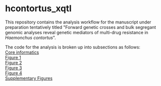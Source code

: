 # hcontortus_xqtl

This repository contains the analysis workflow for the manuscript under preparation
tentatively titled "Forward genetic crosses and bulk segregant genomic analyses reveal genetic mediators of multi-drug resistance in *Haemonchus contortus*".

The code for the analysis is broken up into subsections as follows:  
[Core informatics](https://github.com/stephenrdoyle/hcontortus_xqtl/blob/master/03_code/hcontortus_xqtl.workbook.md)  
[Figure 1](https://github.com/stephenrdoyle/hcontortus_xqtl/blob/master/03_code/hcontortus_xqtl.workbook.figure1.md)  
[Figure 2](https://github.com/stephenrdoyle/hcontortus_xqtl/blob/master/03_code/hcontortus_xqtl.workbook.figure2.md)  
[Figure 3](https://github.com/stephenrdoyle/hcontortus_xqtl/blob/master/03_code/hcontortus_xqtl.workbook.figure3.md)  
[Figure 4](https://github.com/stephenrdoyle/hcontortus_xqtl/blob/master/03_code/hcontortus_xqtl.workbook.figure4.md)  
[Supplementary Figures](https://github.com/stephenrdoyle/hcontortus_xqtl/blob/master/03_code/hcontortus_xqtl.workbook.supplementary_figures.md)
